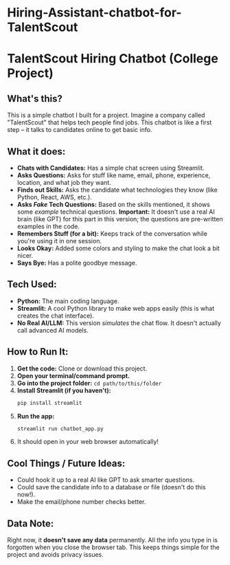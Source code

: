 # Hiring-Assistant-chatbot-for-TalentScout
# TalentScout Hiring Chatbot (College Project)

## What's this?

This is a simple chatbot I built for a project. Imagine a company called "TalentScout" that helps tech people find jobs. This chatbot is like a first step – it talks to candidates online to get basic info.

## What it does:

*   **Chats with Candidates:** Has a simple chat screen using Streamlit.
*   **Asks Questions:** Asks for stuff like name, email, phone, experience, location, and what job they want.
*   **Finds out Skills:** Asks the candidate what technologies they know (like Python, React, AWS, etc.).
*   **Asks *Fake* Tech Questions:** Based on the skills mentioned, it shows some *example* technical questions. **Important:** It doesn't use a real AI brain (like GPT) for this part in this version; the questions are pre-written examples in the code.
*   **Remembers Stuff (for a bit):** Keeps track of the conversation while you're using it in one session.
*   **Looks Okay:** Added some colors and styling to make the chat look a bit nicer.
*   **Says Bye:** Has a polite goodbye message.

## Tech Used:

*   **Python:** The main coding language.
*   **Streamlit:** A cool Python library to make web apps easily (this is what creates the chat interface).
*   **No Real AI/LLM:** This version *simulates* the chat flow. It doesn't actually call advanced AI models.

## How to Run It:

1.  **Get the code:** Clone or download this project.
2.  **Open your terminal/command prompt.**
3.  **Go into the project folder:** `cd path/to/this/folder`
4.  **Install Streamlit (if you haven't):**
    ```bash
    pip install streamlit
    ```
5.  **Run the app:**
    ```bash
    streamlit run chatbot_app.py
    ```
6.  It should open in your web browser automatically!

## Cool Things / Future Ideas:

*   Could hook it up to a real AI like GPT to ask smarter questions.
*   Could save the candidate info to a database or file (doesn't do this now!).
*   Make the email/phone number checks better.

## Data Note:

Right now, it **doesn't save any data** permanently. All the info you type in is forgotten when you close the browser tab. This keeps things simple for the project and avoids privacy issues.
